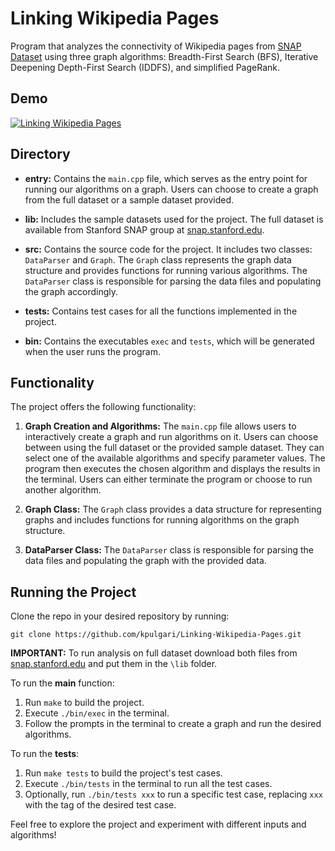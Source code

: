 # Linking Wikipedia Pages

Program that analyzes the connectivity of Wikipedia pages from [SNAP Dataset](https://snap.stanford.edu/data/enwiki-2013.html) using three graph algorithms: Breadth-First Search (BFS), Iterative Deepening Depth-First Search (IDDFS), and simplified PageRank.

## Demo

[![Linking Wikipedia Pages](https://github.com/kpulgari/Linking-Wikipedia-Pages/blob/main/images/thumbnail.png)](https://drive.google.com/file/d/1gOjSGB0JahHcqG-SETZk9mJUC08JLbgs/view)

## Directory

- **entry:** Contains the `main.cpp` file, which serves as the entry point for running our algorithms on a graph. Users can choose to create a graph from the full dataset or a sample dataset provided.

- **lib:** Includes the sample datasets used for the project. The full dataset is available from Stanford SNAP group at [snap.stanford.edu](https://snap.stanford.edu/data/enwiki-2013.html).

- **src:** Contains the source code for the project. It includes two classes: `DataParser` and `Graph`. The `Graph` class represents the graph data structure and provides functions for running various algorithms. The `DataParser` class is responsible for parsing the data files and populating the graph accordingly.

- **tests:** Contains test cases for all the functions implemented in the project.

- **bin:** Contains the executables `exec` and `tests`, which will be generated when the user runs the program.

## Functionality

The project offers the following functionality:

1. **Graph Creation and Algorithms:** The `main.cpp` file allows users to interactively create a graph and run algorithms on it. Users can choose between using the full dataset or the provided sample dataset. They can select one of the available algorithms and specify parameter values. The program then executes the chosen algorithm and displays the results in the terminal. Users can either terminate the program or choose to run another algorithm.

2. **Graph Class:** The `Graph` class provides a data structure for representing graphs and includes functions for running algorithms on the graph structure.

3. **DataParser Class:** The `DataParser` class is responsible for parsing the data files and populating the graph with the provided data.

## Running the Project

Clone the repo in your desired repository by running:

`git clone https://github.com/kpulgari/Linking-Wikipedia-Pages.git`

**IMPORTANT:** To run analysis on full dataset download both files from [snap.stanford.edu](https://snap.stanford.edu/data/enwiki-2013.html) and put them in the `\lib` folder.

To run the **main** function:

1. Run `make` to build the project.
2. Execute `./bin/exec` in the terminal.
3. Follow the prompts in the terminal to create a graph and run the desired algorithms.

To run the **tests**:

1. Run `make tests` to build the project's test cases.
2. Execute `./bin/tests` in the terminal to run all the test cases.
3. Optionally, run `./bin/tests xxx` to run a specific test case, replacing `xxx` with the tag of the desired test case.

Feel free to explore the project and experiment with different inputs and algorithms!
